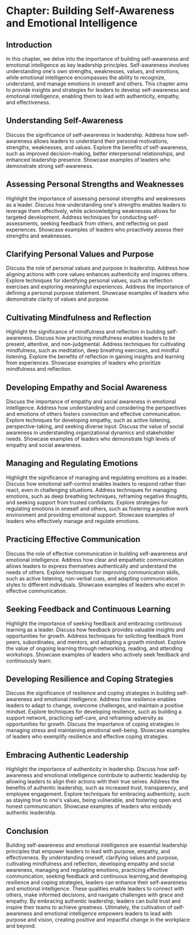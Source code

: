 Chapter: Building Self-Awareness and Emotional Intelligence
===========================================================

Introduction
------------

In this chapter, we delve into the importance of building self-awareness and emotional intelligence as key leadership principles. Self-awareness involves understanding one's own strengths, weaknesses, values, and emotions, while emotional intelligence encompasses the ability to recognize, understand, and manage emotions in oneself and others. This chapter aims to provide insights and strategies for leaders to develop self-awareness and emotional intelligence, enabling them to lead with authenticity, empathy, and effectiveness.

Understanding Self-Awareness
----------------------------

Discuss the significance of self-awareness in leadership. Address how self-awareness allows leaders to understand their personal motivations, strengths, weaknesses, and values. Explore the benefits of self-awareness, such as improved decision-making, better interpersonal relationships, and enhanced leadership presence. Showcase examples of leaders who demonstrate strong self-awareness.

Assessing Personal Strengths and Weaknesses
-------------------------------------------

Highlight the importance of assessing personal strengths and weaknesses as a leader. Discuss how understanding one's strengths enables leaders to leverage them effectively, while acknowledging weaknesses allows for targeted development. Address techniques for conducting self-assessments, seeking feedback from others, and reflecting on past experiences. Showcase examples of leaders who proactively assess their strengths and weaknesses.

Clarifying Personal Values and Purpose
--------------------------------------

Discuss the role of personal values and purpose in leadership. Address how aligning actions with core values enhances authenticity and inspires others. Explore techniques for identifying personal values, such as reflection exercises and exploring meaningful experiences. Address the importance of defining a personal purpose statement. Showcase examples of leaders who demonstrate clarity of values and purpose.

Cultivating Mindfulness and Reflection
--------------------------------------

Highlight the significance of mindfulness and reflection in building self-awareness. Discuss how practicing mindfulness enables leaders to be present, attentive, and non-judgmental. Address techniques for cultivating mindfulness, such as meditation, deep breathing exercises, and mindful listening. Explore the benefits of reflection in gaining insights and learning from experiences. Showcase examples of leaders who prioritize mindfulness and reflection.

Developing Empathy and Social Awareness
---------------------------------------

Discuss the importance of empathy and social awareness in emotional intelligence. Address how understanding and considering the perspectives and emotions of others fosters connection and effective communication. Explore techniques for developing empathy, such as active listening, perspective-taking, and seeking diverse input. Discuss the value of social awareness in understanding organizational dynamics and stakeholder needs. Showcase examples of leaders who demonstrate high levels of empathy and social awareness.

Managing and Regulating Emotions
--------------------------------

Highlight the significance of managing and regulating emotions as a leader. Discuss how emotional self-control enables leaders to respond rather than react, even in challenging situations. Address techniques for managing emotions, such as deep breathing techniques, reframing negative thoughts, and seeking support from trusted confidants. Explore strategies for regulating emotions in oneself and others, such as fostering a positive work environment and providing emotional support. Showcase examples of leaders who effectively manage and regulate emotions.

Practicing Effective Communication
----------------------------------

Discuss the role of effective communication in building self-awareness and emotional intelligence. Address how clear and empathetic communication allows leaders to express themselves authentically and understand the needs of others. Explore techniques for improving communication skills, such as active listening, non-verbal cues, and adapting communication styles to different individuals. Showcase examples of leaders who excel in effective communication.

Seeking Feedback and Continuous Learning
----------------------------------------

Highlight the importance of seeking feedback and embracing continuous learning as a leader. Discuss how feedback provides valuable insights and opportunities for growth. Address techniques for soliciting feedback from peers, subordinates, and mentors, and adopting a growth mindset. Explore the value of ongoing learning through networking, reading, and attending workshops. Showcase examples of leaders who actively seek feedback and continuously learn.

Developing Resilience and Coping Strategies
-------------------------------------------

Discuss the significance of resilience and coping strategies in building self-awareness and emotional intelligence. Address how resilience enables leaders to adapt to change, overcome challenges, and maintain a positive mindset. Explore techniques for developing resilience, such as building a support network, practicing self-care, and reframing adversity as opportunities for growth. Discuss the importance of coping strategies in managing stress and maintaining emotional well-being. Showcase examples of leaders who exemplify resilience and effective coping strategies.

Embracing Authentic Leadership
------------------------------

Highlight the importance of authenticity in leadership. Discuss how self-awareness and emotional intelligence contribute to authentic leadership by allowing leaders to align their actions with their true selves. Address the benefits of authentic leadership, such as increased trust, transparency, and employee engagement. Explore techniques for embracing authenticity, such as staying true to one's values, being vulnerable, and fostering open and honest communication. Showcase examples of leaders who embody authentic leadership.

Conclusion
----------

Building self-awareness and emotional intelligence are essential leadership principles that empower leaders to lead with purpose, empathy, and effectiveness. By understanding oneself, clarifying values and purpose, cultivating mindfulness and reflection, developing empathy and social awareness, managing and regulating emotions, practicing effective communication, seeking feedback and continuous learning,and developing resilience and coping strategies, leaders can enhance their self-awareness and emotional intelligence. These qualities enable leaders to connect with others, make informed decisions, and navigate challenges with grace and empathy. By embracing authentic leadership, leaders can build trust and inspire their teams to achieve greatness. Ultimately, the cultivation of self-awareness and emotional intelligence empowers leaders to lead with purpose and vision, creating positive and impactful change in the workplace and beyond.
